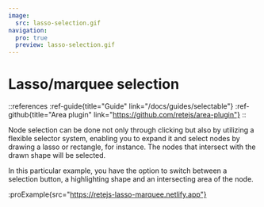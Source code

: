 ```yaml
---
image:
  src: lasso-selection.gif
navigation:
  pro: true
  preview: lasso-selection.gif
---
```


# Lasso/marquee selection

::references
:ref-guide{title="Guide" link="/docs/guides/selectable"}
:ref-github{title="Area plugin" link="https://github.com/retejs/area-plugin"}
::

Node selection can be done not only through clicking but also by utilizing a flexible selector system, enabling you to expand it and select nodes by drawing a lasso or rectangle, for instance. The nodes that intersect with the drawn shape will be selected.

In this particular example, you have the option to switch between a selection button, a highlighting shape and an intersecting area of the node.

:proExample{src="https://retejs-lasso-marquee.netlify.app"}

